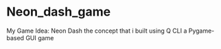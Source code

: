 # Neon_dash_game
My Game Idea: Neon Dash the concept that i built using Q CLI a Pygame-based GUI game
